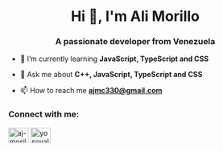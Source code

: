<h1 align="center">Hi 👋, I'm Ali Morillo</h1>
<h3 align="center">A passionate developer from Venezuela</h3>

- 🌱 I’m currently learning **JavaScript, TypeScript and CSS**
  
- 💬 Ask me about **C++, JavaScript, TypeScript and CSS**

- 📫 How to reach me **ajmc330@gmail.com**

<h3 align="left">Connect with me:</h3>
<p align="left">
<a href="https://linkedin.com/in/aj-morillo-c" target="blank"><img align="center" src="https://raw.githubusercontent.com/rahuldkjain/github-profile-readme-generator/master/src/images/icons/Social/linked-in-alt.svg" alt="aj-morillo-c" height="30" width="40" /></a>
<a href="https://www.youtube.com/c/yosoyalii" target="blank"><img align="center" src="https://raw.githubusercontent.com/rahuldkjain/github-profile-readme-generator/master/src/images/icons/Social/youtube.svg" alt="yosoyalii" height="30" width="40" /></a>
</p>
